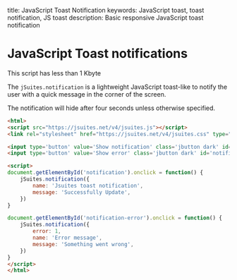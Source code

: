 title: JavaScript Toast Notification
keywords: JavaScript toast, toast notification, JS toast
description: Basic responsive JavaScript toast notification

JavaScript Toast notifications
==============================

This script has less than 1 Kbyte

The `jSuites.notification` is a lightweight JavaScript toast-like to notify the user with a quick message in the corner of the screen.

The notification will hide after four seconds unless otherwise specified.

```html
<html>
<script src="https://jsuites.net/v4/jsuites.js"></script>
<link rel="stylesheet" href="https://jsuites.net/v4/jsuites.css" type="text/css" />

<input type='button' value='Show notification' class='jbutton dark' id='notification' />
<input type='button' value='Show error' class='jbutton dark' id='notification-error' />

<script>
document.getElementById('notification').onclick = function() {
    jSuites.notification({
        name: 'Jsuites toast notification',
        message: 'Successfully Update',
    })
}

document.getElementById('notification-error').onclick = function() {
    jSuites.notification({
        error: 1,
        name: 'Error message',
        message: 'Something went wrong',
    })
}
</script>
</html>
```
